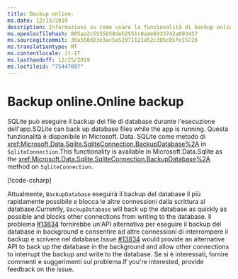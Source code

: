 ```yaml
---
title: Backup online.
ms.date: 12/13/2019
description: Informazioni su come usare la funzionalità di backup online di SQLite.
ms.openlocfilehash: 885aa2c5555b58deb2551c0a4e6933742a093457
ms.sourcegitcommit: 30a558d23e3ac5a52071121a52c305c85fe15726
ms.translationtype: MT
ms.contentlocale: it-IT
ms.lasthandoff: 12/25/2019
ms.locfileid: "75447097"
---
```

# <a name="online-backup"></a><span data-ttu-id="1248a-103">Backup online.</span><span class="sxs-lookup"><span data-stu-id="1248a-103">Online backup</span></span>

<span data-ttu-id="1248a-104">SQLite può eseguire il backup dei file di database durante l'esecuzione dell'app.</span><span class="sxs-lookup"><span data-stu-id="1248a-104">SQLite can back up database files while the app is running.</span></span> <span data-ttu-id="1248a-105">Questa funzionalità è disponibile in Microsoft. Data. SQLite come metodo di <xref:Microsoft.Data.Sqlite.SqliteConnection.BackupDatabase%2A> in `SqliteConnection`.</span><span class="sxs-lookup"><span data-stu-id="1248a-105">This functionality is available in Microsoft.Data.Sqlite as the <xref:Microsoft.Data.Sqlite.SqliteConnection.BackupDatabase%2A> method on `SqliteConnection`.</span></span>

[!code-csharp[](../../../../samples/snippets/standard/data/sqlite/BackupSample/Program.cs?name=snippet_Backup)]

<span data-ttu-id="1248a-106">Attualmente, `BackupDatabase` eseguirà il backup del database il più rapidamente possibile e blocca le altre connessioni dalla scrittura al database.</span><span class="sxs-lookup"><span data-stu-id="1248a-106">Currently, `BackupDatabase` will back up the database as quickly as possible and blocks other connections from writing to the database.</span></span> <span data-ttu-id="1248a-107">Il problema [#13834](https://github.com/aspnet/EntityFrameworkCore/issues/13834) fornirebbe un'API alternativa per eseguire il backup del database in background e consentire ad altre connessioni di interrompere il backup e scrivere nel database.</span><span class="sxs-lookup"><span data-stu-id="1248a-107">Issue [#13834](https://github.com/aspnet/EntityFrameworkCore/issues/13834) would provide an alternative API to back up the database in the background and allow other connections to interrupt the backup and write to the database.</span></span> <span data-ttu-id="1248a-108">Se si è interessati, fornire commenti e suggerimenti sul problema.</span><span class="sxs-lookup"><span data-stu-id="1248a-108">If you're interested, provide feedback on the issue.</span></span>
